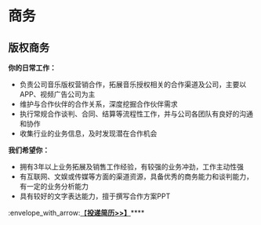 # 商务

## **版权商务** <a href="#copyright-business" id="copyright-business"></a>

**你的日常工作：**

* 负责公司音乐版权营销合作，拓展音乐授权相关的合作渠道及公司，主要以APP、视频广告公司为主
* 维护与合作伙伴的合作关系，深度挖掘合作伙伴需求
* 执行常规合作谈判、合同、结算等流程性工作，并与公司各团队有良好的沟通和协作
* 收集行业的业务信息，及时发现潜在合作机会

**我们希望你：**

* 拥有3年以上业务拓展及销售工作经验，有较强的业务冲劲，工作主动性强
* 有互联网、文娱或传媒等方面的渠道资源，具备优秀的商务能力和谈判能力，有一定的业务分析能力
* 具有较好的文字表达能力，擅于撰写合作方案PPT

:envelope\_with\_arrow:[【**投递简历>>】**](./#submit-resume)****
